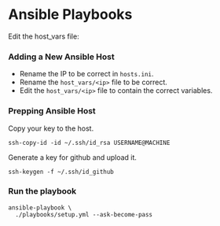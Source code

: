 # Ansible Playbooks

Edit the host_vars file:

### Adding a New Ansible Host

* Rename the IP to be correct in `hosts.ini`.
* Rename the `host_vars/<ip>` file to be correct.
* Edit the `host_vars/<ip>` file to contain the correct variables.

### Prepping Ansible Host

Copy your key to the host.

```none
ssh-copy-id -id ~/.ssh/id_rsa USERNAME@MACHINE
```

Generate a key for github and upload it.

```none
ssh-keygen -f ~/.ssh/id_github
```

### Run the playbook

```none
ansible-playbook \
  ./playbooks/setup.yml --ask-become-pass
```
